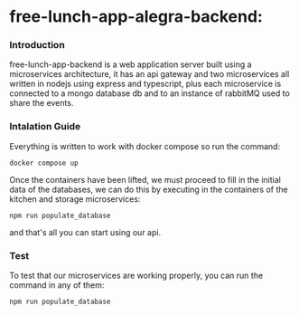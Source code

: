 # free-lunch-app-alegra-backend:
<h3>Introduction</h3>
<p>free-lunch-app-backend is a web application server built using a microservices architecture, it has an api gateway and two microservices all written in nodejs using express and typescript, plus each microservice is connected to a mongo database db and to an instance of rabbitMQ used to share the events.</p>
<h3>Intalation Guide</h3>
<p>Everything is written to work with docker compose so run the command:</p>
<code>docker compose up</code>

<p>Once the containers have been lifted, we must proceed to fill in the initial data of the databases, we can do this by executing in the containers of the kitchen and storage microservices:</p>
<code>npm run populate_database</code>

<p>and that's all you can start using our api.</p>
<h3>Test</h3>
<p>To test that our microservices are working properly, you can run the command in any of them:</p>
<code>npm run populate_database</code>
